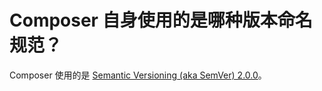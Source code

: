 # Composer 自身使用的是哪种版本命名规范？

Composer 使用的是 [Semantic Versioning (aka SemVer)
2.0.0](https://semver.org/spec/v2.0.0.html)。
